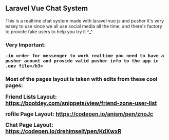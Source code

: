 <h2> Laravel Vue Chat System </h2>

<p>This is a realtime chat system made with laravel vue js and pusher it's very easey to use since we all use social media all the time, and there's factory to provide fake users to help you try it ^_^ .</p>

<h3>Very Important: 
    
    -in order for messenger to work realtime you need to have a pusher acount and provide valid pusher info to the app in .env file</h3>

<h3> Most of the pages layout is taken with edits from these cool pages: </h3>

<big><strong>Friend Lists Layout: <a href="https://bootdey.com/snippets/view/friend-zone-user-list">https://bootdey.com/snippets/view/friend-zone-user-list</a></strong></big>

<big><strong>rofile Page Layout: <a href="https://codepen.io/anism/pen/znoJc">https://codepen.io/anism/pen/znoJc</a></strong></big>

<big><strong>Chat Page Layout: <a href="https://codepen.io/drehimself/pen/KdXwxR">https://codepen.io/drehimself/pen/KdXwxR</a></strong></big>
